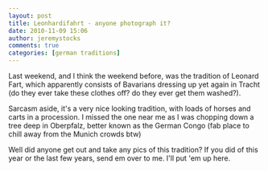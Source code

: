 ```yaml
---
layout: post
title: Leonhardifahrt - anyone photograph it?
date: 2010-11-09 15:06
author: jeremystocks
comments: true
categories: [german traditions]
---
```

Last weekend, and I think the weekend before, was the tradition of Leonard Fart, which apparently consists of Bavarians dressing up yet again in Tracht (do they ever take these clothes off? do they ever get them washed?).

Sarcasm aside, it's a very nice looking tradition, with loads of horses and carts in a procession. I missed the one near me as I was chopping down a tree deep in Oberpfalz, better known as the German Congo (fab place to chill away from the Munich crowds btw)

Well did anyone get out and take any pics of this tradition? If you did of this year or the last few years, send em over to me. I'll put 'em up here.

